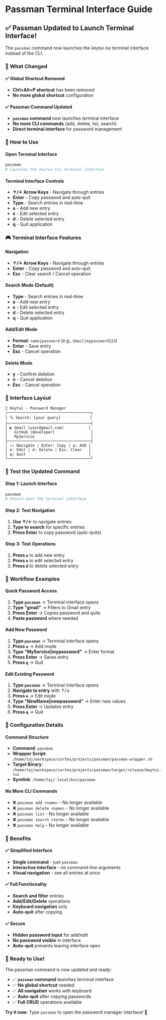 # Passman Terminal Interface Guide

## ✅ **Passman Updated to Launch Terminal Interface!**

The `passman` command now launches the keytui-tui terminal interface instead of the CLI.

### 🎯 **What Changed**

#### ✅ **Global Shortcut Removed**
- **Ctrl+Alt+P shortcut** has been removed
- **No more global shortcut** configuration

#### ✅ **Passman Command Updated**
- **`passman` command** now launches terminal interface
- **No more CLI commands** (add, delete, list, search)
- **Direct terminal interface** for password management

### 🚀 **How to Use**

#### **Open Terminal Interface**
```bash
passman
# Launches the keytui-tui terminal interface
```

#### **Terminal Interface Controls**
- **↑/↓ Arrow Keys** - Navigate through entries
- **Enter** - Copy password and auto-quit
- **Type** - Search entries in real-time
- **a** - Add new entry
- **e** - Edit selected entry
- **d** - Delete selected entry
- **q** - Quit application

### 🎮 **Terminal Interface Features**

#### **Navigation**
- **↑/↓ Arrow Keys** - Navigate through entries
- **Enter** - Copy password and auto-quit
- **Esc** - Clear search / Cancel operation

#### **Search Mode (Default)**
- **Type** - Search entries in real-time
- **a** - Add new entry
- **e** - Edit selected entry
- **d** - Delete selected entry
- **q** - Quit application

#### **Add/Edit Mode**
- **Format**: `name|password` (e.g., `Gmail|mypassword123`)
- **Enter** - Save entry
- **Esc** - Cancel operation

#### **Delete Mode**
- **y** - Confirm deletion
- **n** - Cancel deletion
- **Esc** - Cancel operation

### 🎨 **Interface Layout**

```
🔐 Keytui - Password Manager
┌─────────────────────────────────────┐
│ 🔍 Search: [your query]             │
├─────────────────────────────────────┤
│ ▶ Gmail (user@gmail.com)           │
│   GitHub (developer)                │
│   MyService                         │
├─────────────────────────────────────┤
│ ↑↓ Navigate | Enter: Copy | a: Add │
│ e: Edit | d: Delete | Esc: Clear   │
│ q: Quit                            │
└─────────────────────────────────────┘
```

### 🧪 **Test the Updated Command**

#### **Step 1: Launch Interface**
```bash
passman
# Should open the terminal interface
```

#### **Step 2: Test Navigation**
1. **Use ↑/↓** to navigate entries
2. **Type to search** for specific entries
3. **Press Enter** to copy password (auto-quits)

#### **Step 3: Test Operations**
1. **Press `a`** to add new entry
2. **Press `e`** to edit selected entry
3. **Press `d`** to delete selected entry

### 🎯 **Workflow Examples**

#### **Quick Password Access**
1. **Type `passman`** → Terminal interface opens
2. **Type "gmail"** → Filters to Gmail entry
3. **Press Enter** → Copies password and quits
4. **Paste password** where needed

#### **Add New Password**
1. **Type `passman`** → Terminal interface opens
2. **Press `a`** → Add mode
3. **Type "MyService|mypassword"** → Enter format
4. **Press Enter** → Saves entry
5. **Press `q`** → Quit

#### **Edit Existing Password**
1. **Type `passman`** → Terminal interface opens
2. **Navigate to entry** with ↑/↓
3. **Press `e`** → Edit mode
4. **Type "NewName|newpassword"** → Enter new values
5. **Press Enter** → Updates entry
6. **Press `q`** → Quit

### 🔧 **Configuration Details**

#### **Command Structure**
- **Command**: `passman`
- **Wrapper Script**: `/home/taj/workspace/cortex/projects/passman/passman-wrapper.sh`
- **Target Binary**: `/home/taj/workspace/cortex/projects/passman/target/release/keytui-tui`
- **Symlink**: `/home/taj/.local/bin/passman`

#### **No More CLI Commands**
- ❌ `passman add <name>` - No longer available
- ❌ `passman delete <name>` - No longer available
- ❌ `passman list` - No longer available
- ❌ `passman search <term>` - No longer available
- ❌ `passman help` - No longer available

### 🎉 **Benefits**

#### ✅ **Simplified Interface**
- **Single command** - just `passman`
- **Interactive interface** - no command-line arguments
- **Visual navigation** - see all entries at once

#### ✅ **Full Functionality**
- **Search and filter** entries
- **Add/Edit/Delete** operations
- **Keyboard navigation** only
- **Auto-quit** after copying

#### ✅ **Secure**
- **Hidden password input** for add/edit
- **No password visible** in interface
- **Auto-quit** prevents leaving interface open

### 🎯 **Ready to Use!**

The passman command is now updated and ready:

- ✅ **`passman` command** launches terminal interface
- ✅ **No global shortcut** needed
- ✅ **All navigation** works with keyboard
- ✅ **Auto-quit** after copying passwords
- ✅ **Full CRUD** operations available

**Try it now**: Type `passman` to open the password manager interface! 🎯
